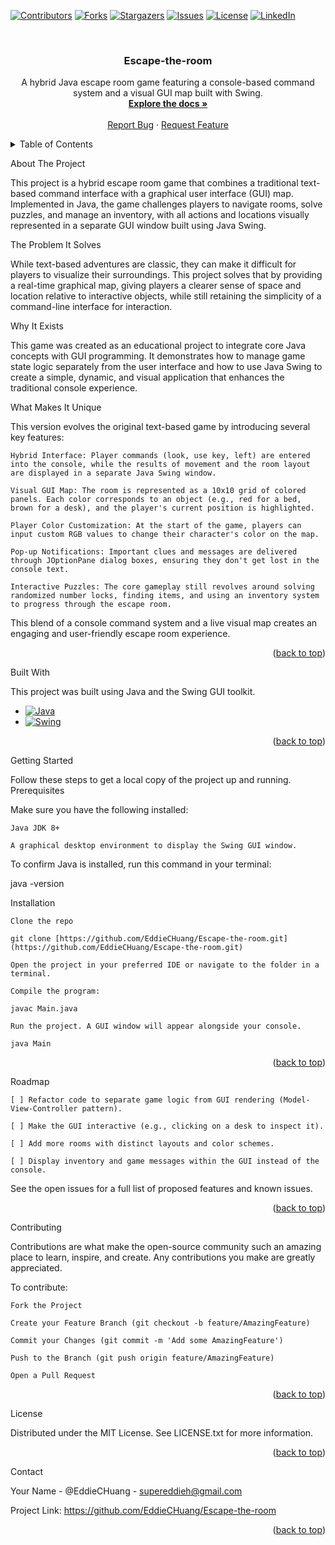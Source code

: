 <!-- Improved compatibility of back to top link -->

<a id="readme-top"></a>

<!-- PROJECT SHIELDS -->

[![Contributors][contributors-shield]][contributors-url]
[![Forks][forks-shield]][forks-url]
[![Stargazers][stars-shield]][stars-url]
[![Issues][issues-shield]][issues-url]
[![License][license-shield]][license-url]
[![LinkedIn][linkedin-shield]][linkedin-url]

<!-- PROJECT LOGO -->

<br />
<div align="center">
<a href="https://www.google.com/search?q=https://github.com/EddieCHuang/Escape-the-room">
</a>

<h3 align="center">Escape-the-room</h3>

<p align="center">
A hybrid Java escape room game featuring a console-based command system and a visual GUI map built with Swing.
<br />
<a href="https://www.google.com/search?q=https://github.com/EddieCHuang/Escape-the-room"><strong>Explore the docs »</strong></a>
<br />
<br />
<a href="https://www.google.com/search?q=https://github.com/EddieCHuang/Escape-the-room/issues">Report Bug</a>
·
<a href="https://www.google.com/search?q=https://github.com/EddieCHuang/Escape-the-room/issues/new?labels=enhancement&template=feature-request---.md">Request Feature</a>
</p>
</div>

<!-- TABLE OF CONTENTS -->

<details>
<summary>Table of Contents</summary>
<ol>
<li>
<a href="#about-the-project">About The Project</a>
<ul>
<li><a href="#built-with">Built With</a></li>
</ul>
</li>
<li>
<a href="#getting-started">Getting Started</a>
<ul>
<li><a href="#prerequisites">Prerequisites</a></li>
<li><a href="#installation">Installation</a></li>
</ul>
</li>
<li><a href="#roadmap">Roadmap</a></li>
<li><a href="#contributing">Contributing</a></li>
<li><a href="#license">License</a></li>
<li><a href="#contact">Contact</a></li>
</ol>
</details>

<!-- ABOUT THE PROJECT -->
About The Project

This project is a hybrid escape room game that combines a traditional text-based command interface with a graphical user interface (GUI) map. Implemented in Java, the game challenges players to navigate rooms, solve puzzles, and manage an inventory, with all actions and locations visually represented in a separate GUI window built using Java Swing.

The Problem It Solves

While text-based adventures are classic, they can make it difficult for players to visualize their surroundings. This project solves that by providing a real-time graphical map, giving players a clearer sense of space and location relative to interactive objects, while still retaining the simplicity of a command-line interface for interaction.

Why It Exists

This game was created as an educational project to integrate core Java concepts with GUI programming. It demonstrates how to manage game state logic separately from the user interface and how to use Java Swing to create a simple, dynamic, and visual application that enhances the traditional console experience.

What Makes It Unique

This version evolves the original text-based game by introducing several key features:

    Hybrid Interface: Player commands (look, use key, left) are entered into the console, while the results of movement and the room layout are displayed in a separate Java Swing window.

    Visual GUI Map: The room is represented as a 10x10 grid of colored panels. Each color corresponds to an object (e.g., red for a bed, brown for a desk), and the player's current position is highlighted.

    Player Color Customization: At the start of the game, players can input custom RGB values to change their character's color on the map.

    Pop-up Notifications: Important clues and messages are delivered through JOptionPane dialog boxes, ensuring they don't get lost in the console text.

    Interactive Puzzles: The core gameplay still revolves around solving randomized number locks, finding items, and using an inventory system to progress through the escape room.

This blend of a console command system and a live visual map creates an engaging and user-friendly escape room experience.

<p align="right">(<a href="#readme-top">back to top</a>)</p>
Built With

This project was built using Java and the Swing GUI toolkit.

* [![Java][Java-shield]][Java-url]   
* [![Swing][Swing-shield]][Swing-url]

<p align="right">(<a href="#readme-top">back to top</a>)</p>

<!-- GETTING STARTED -->
Getting Started

Follow these steps to get a local copy of the project up and running.
Prerequisites

Make sure you have the following installed:

    Java JDK 8+

    A graphical desktop environment to display the Swing GUI window.

To confirm Java is installed, run this command in your terminal:

java -version

Installation

    Clone the repo

    git clone [https://github.com/EddieCHuang/Escape-the-room.git](https://github.com/EddieCHuang/Escape-the-room.git)

    Open the project in your preferred IDE or navigate to the folder in a terminal.

    Compile the program:

    javac Main.java

    Run the project. A GUI window will appear alongside your console.

    java Main

<p align="right">(<a href="#readme-top">back to top</a>)</p>
Roadmap

    [ ] Refactor code to separate game logic from GUI rendering (Model-View-Controller pattern).

    [ ] Make the GUI interactive (e.g., clicking on a desk to inspect it).

    [ ] Add more rooms with distinct layouts and color schemes.

    [ ] Display inventory and game messages within the GUI instead of the console.

See the open issues for a full list of proposed features and known issues.

<p align="right">(<a href="#readme-top">back to top</a>)</p>

<!-- CONTRIBUTING -->
Contributing

Contributions are what make the open-source community such an amazing place to learn, inspire, and create. Any contributions you make are greatly appreciated.

To contribute:

    Fork the Project

    Create your Feature Branch (git checkout -b feature/AmazingFeature)

    Commit your Changes (git commit -m 'Add some AmazingFeature')

    Push to the Branch (git push origin feature/AmazingFeature)

    Open a Pull Request

<p align="right">(<a href="#readme-top">back to top</a>)</p>

<!-- LICENSE -->
License

Distributed under the MIT License. See LICENSE.txt for more information.

<p align="right">(<a href="#readme-top">back to top</a>)</p>

<!-- CONTACT -->
Contact

Your Name - @EddieCHuang - supereddieh@gmail.com

Project Link: https://github.com/EddieCHuang/Escape-the-room

<p align="right">(<a href="#readme-top">back to top</a>)</p>

<!-- MARKDOWN LINKS & IMAGES -->

[contributors-shield]: https://img.shields.io/github/contributors/EddieCHuang/Escape-the-room.svg?style=for-the-badge
[contributors-url]: https://github.com/EddieCHuang/Escape-the-room/graphs/contributors
[forks-shield]: https://img.shields.io/github/forks/EddieCHuang/Escape-the-room.svg?style=for-the-badge
[forks-url]: https://github.com/EddieCHuang/Escape-the-room/network/members
[stars-shield]: https://img.shields.io/github/stars/EddieCHuang/Escape-the-room.svg?style=for-the-badge
[stars-url]: https://github.com/EddieCHuang/Escape-the-room/stargazers
[issues-shield]: https://img.shields.io/github/issues/EddieCHuang/Escape-the-room.svg?style=for-the-badge
[issues-url]: https://github.com/EddieCHuang/Escape-the-room/issues
[license-shield]: https://img.shields.io/badge/License-MIT-yellow.svg?style=for-the-badge
[license-url]: https://github.com/EddieCHuang/Escape-the-room/blob/Version-1/LICENSE
[linkedin-shield]: https://img.shields.io/badge/-LinkedIn-black.svg?style=for-the-badge&logo=linkedin&colorB=555
[linkedin-url]: https://linkedin.com/in/linkedin_username
[product-screenshot]: images/screenshot.png
[Java-shield]: https://img.shields.io/badge/Java-ED8B00?style=for-the-badge&logo=openjdk&logoColor=white
[Java-url]: https://www.java.com/
[Swing-shield]: https://img.shields.io/badge/Java%20Swing-596D78?style=for-the-badge&logo=java&logoColor=white
[Swing-url]: https://docs.oracle.com/javase/8/docs/api/javax/swing/package-summary.html
